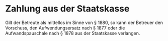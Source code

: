# Zahlung aus der Staatskasse

Gilt der Betreute als mittellos im Sinne von § 1880, so kann der Betreuer den Vorschuss, den Aufwendungsersatz nach § 1877 oder die Aufwandspauschale nach § 1878 aus der Staatskasse verlangen. 

